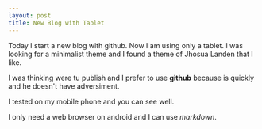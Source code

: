 ```yaml
---
layout: post
title: New Blog with Tablet
---
```


Today I start a new blog with github. Now I am using only a tablet. I was looking for a minimalist theme and I found a 
theme of Jhosua Landen that I like.

I was thinking were tu publish and I prefer to use **github** because is quickly and he doesn't have adversiment.

I tested on my mobile phone and you can see well.

I only need a web browser on android and I can use *markdown*.

